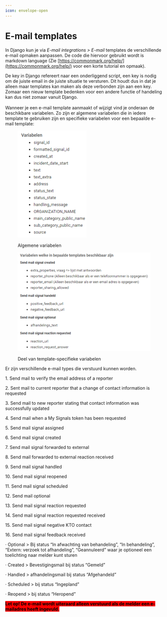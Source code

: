 ```yaml
---
icon: envelope-open
---
```


# E-mail templates

In Django kun je via _E-mail integrations > E-mail_ templates de verschillende e-mail opmaken aanpassen. De code die hiervoor gebruikt wordt is markdown language (Zie [https://commonmark.org/help/](https://commonmark.org/help/) voor een korte tutorial en opmaak).

De key in Django refereert naar een onderliggend script, een key is nodig om de juiste email in de juiste situatie te versturen. Dit houdt dus in dat je alleen maar templates kan maken als deze verbonden zijn aan een key. Zomaar een nieuw template bedenken voor een andere functie of handeling kan dus niet zomaar vanuit Django.\
\
Wanneer je een e-mail template aanmaakt of wijzigt vind je onderaan de beschikbare variabelen. Zo zijn er algemene variabelen die in iedere template te gebruiken zijn en specifieke variabelen voor een bepaalde e-mail template:

<div align="left">

<figure><img src="../../../.gitbook/assets/image (1).png" alt=""><figcaption><p>Algemene variabelen</p></figcaption></figure>

</div>

<div align="left">

<figure><img src="../../../.gitbook/assets/image (2).png" alt=""><figcaption><p>Deel van template-specifieke variabelen</p></figcaption></figure>

</div>

Er zijn verschillende e-mail types die verstuurd kunnen worden.

1\.  Send mail to verify the email address of a reporter

2\.  Sent mail to current reporter that a change of contact information is requested

3\.  Send mail to new reporter stating that contact information was successfully updated

4\.  Send mail when a My Signals token has been requested   &#x20;

5\.  Send mail signal assigned

6\. Send mail signal created

7\.  Send mail signal forwarded to external

8\.  Send mail forwarded to external reaction received

9\.  Send mail signal handled

10\.  Send mail signal reopened

11\.  Send mail signal scheduled

12\.  Send mail optional

13\.  Send mail signal reaction requested

14\.  Send mail signal reaction requested received

15\.  Send mail signal negative KTO contact

16\.  Send mail signal feedback received

&#x20;

·  Optional > Bij status “In afwachting van behandeling”, “In behandeling”, “Extern: verzoek tot afhandeling”, “Geannuleerd” waar je optioneel een toelichting naar melder kunt sturen

·  Created > Bevestigingsmail bij status “Gemeld”

·  Handled > afhandelingsmail bij status “Afgehandeld”

·  Scheduled > bij status “Ingepland”

·  Reopend > bij status “Heropend”

&#x20;

<mark style="background-color:red;">**Let op! De e-mail wordt uiteraard alleen verstuurd als de melder een e-mailadres heeft ingevuld.**</mark>
